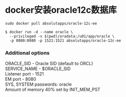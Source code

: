 # docker安装oracle12c数据库
```
sudo docker pull absolutapps/oracle-12c-ee
```

```
$ docker run -d --name oracle \
  --privileged -v $(pwd)/oradata:/u01/app/oracle \
  -p 8080:8080 -p 1521:1521 absolutapps/oracle-12c-ee 
```

### Additional options

ORACLE_SID - Oracle SID (default to ORCL)  
SERVICE_NAME - $ORACLE_SID  
Listener port - 1521  
EM port - 8080  
SYS, SYSTEM passwords: oracle  
Amount of memory 40% set by INIT_MEM_PST

